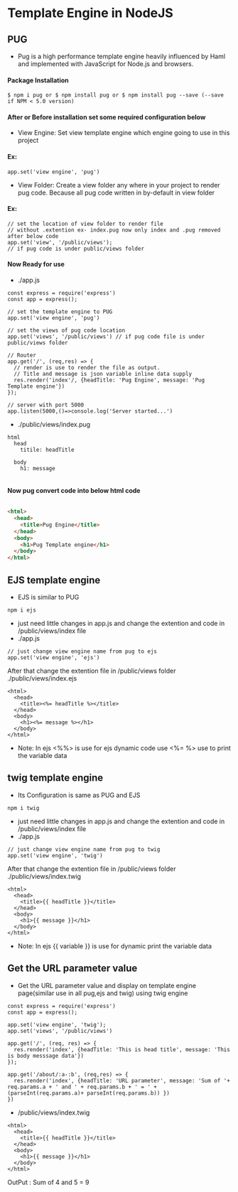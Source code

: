 # Template Engine in NodeJS
## PUG
* Pug is a high performance template engine heavily influenced by Haml and implemented with JavaScript for Node.js and browsers.
#### Package Installation
```node
$ npm i pug or $ npm install pug or $ npm install pug --save (--save if NPM < 5.0 version)
```
#### After or Before installation set some required configuration below
* View Engine: Set view template engine which engine going to use in this project
#### Ex:
```node
app.set('view engine', 'pug')
```
* View Folder: Create a view folder any where in your project to render pug code. Because all pug code written in by-default in view folder
#### Ex:
```node
// set the location of view folder to render file 
// without .extention ex- index.pug now only index and .pug removed after below code
app.set('view', '/public/views'); 
// if pug code is under public/views folder
```
#### Now Ready for use
* ./app.js
```node
const express = require('express')
const app = express();

// set the template engine to PUG
app.set('view engine', 'pug')

// set the views of pug code location
app.set('views', '/public/views') // if pug code file is under public/views folder

// Router
app.get('/', (req,res) => {
  // render is use to render the file as output.
  // Title and message is json variable inline data supply
  res.render('index'/, {headTitle: 'Pug Engine', message: 'Pug Template engine'})
});

// server with port 5000
app.listen(5000,()=>console.log('Server started...')
```
* ./public/views/index.pug
```pug
html
  head
    titile: headTitle
    
  body
    h1: message
    
```
#### Now pug convert code into below html code
```html

<html>
  <head>
    <title>Pug Engine</title>
  </head>
  <body>
    <h1>Pug Template engine</h1>
  </body>
</html>
```
## EJS template engine
* EJS is similar to PUG 
```node
npm i ejs
```
* just need little changes in app.js and change the extention and code in /public/views/index file
* ./app.js
```node
// just change view engine name from pug to ejs
app.set('view engine', 'ejs')
```
After that change the extention file in /public/views folder
./public/views/index.ejs
```ejs
<html>
  <head>
    <title><%= headTitle %></title>
  </head>
  <body>
    <h1><%= message %></h1>
  </body>
</html>
```
* Note: In ejs <%%> is use for ejs dynamic code use <%= %> use to print the variable data

## twig template engine
* Its Configuration is same as PUG and EJS
```node
npm i twig
```
* just need little changes in app.js and change the extention and code in /public/views/index file
* ./app.js
```node
// just change view engine name from pug to twig
app.set('view engine', 'twig')
```
After that change the extention file in /public/views folder
./public/views/index.twig
```twig
<html>
  <head>
    <title>{{ headTitle }}</title>
  </head>
  <body>
    <h1>{{ message }}</h1>
  </body>
</html>
```
* Note: In ejs {{ variable }} is use for dynamic print the variable data

## Get the URL parameter value
* Get the URL parameter value and display on template engine page(similar use in all pug,ejs and twig)
using twig engine
```node
const express = require('express')
const app = express();

app.set('view engine', 'twig');
app.set('views', '/public/views')

app.get('/', (req, res) => {
  res.render('index', {headTitle: 'This is head title', message: 'This is body messsage data'})
});

app.get('/about/:a-:b', (req,res) => {
  res.render('index', {headTitle: 'URL parameter', message: 'Sum of '+ req.params.a + ' and ' + req.params.b + ' = ' + (parseInt(req.params.a)+ parseInt(req.params.b)) })
})
```
* /public/views/index.twig
```twig
<html>
  <head>
    <title>{{ headTitle }}</title>
  </head>
  <body>
    <h1>{{ message }}</h1>
  </body>
</html>
```
OutPut : Sum of 4 and 5 = 9
